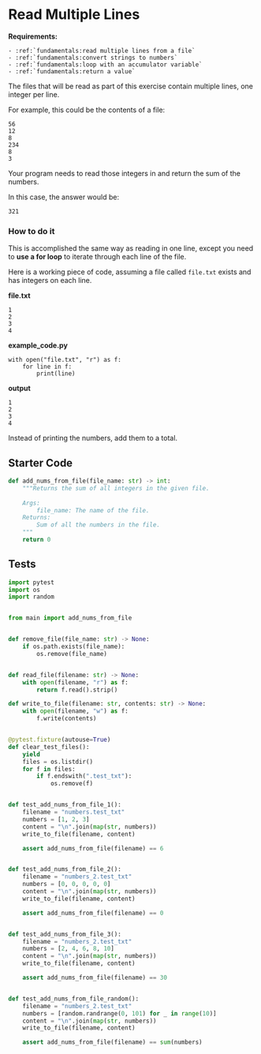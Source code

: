 # Read Multiple Lines



**Requirements:**
```eval_rst
- :ref:`fundamentals:read multiple lines from a file`
- :ref:`fundamentals:convert strings to numbers`
- :ref:`fundamentals:loop with an accumulator variable`
- :ref:`fundamentals:return a value`

```


The files that will be read as part of this exercise contain multiple lines, one integer per line.

For example, this could be the contents of a file:

```
56
12
8
234
8
3
```

Your program needs to read those integers in and return the sum of the numbers.

In this case, the answer would be:

```
321
```

### How to do it

This is accomplished the same way as reading in one line, except you need to **use a for loop** to iterate through each line of the file.

Here is a working piece of code, assuming a file called `file.txt` exists and has integers on each line.

**file.txt**

```
1
2
3
4
```
**example_code.py**

```
with open("file.txt", "r") as f:
    for line in f:
        print(line)
```

**output**

```
1
2
3
4
```

Instead of printing the numbers, add them to a total.

## Starter Code
```python
def add_nums_from_file(file_name: str) -> int:
    """Returns the sum of all integers in the given file.
    
    Args:
        file_name: The name of the file.
    Returns:
        Sum of all the numbers in the file.
    """
    return 0
```

## Tests
```python
import pytest
import os
import random


from main import add_nums_from_file


def remove_file(file_name: str) -> None:
    if os.path.exists(file_name):
        os.remove(file_name)


def read_file(filename: str) -> None:
    with open(filename, "r") as f:
        return f.read().strip()

def write_to_file(filename: str, contents: str) -> None:
    with open(filename, "w") as f:
        f.write(contents)


@pytest.fixture(autouse=True)
def clear_test_files():
    yield
    files = os.listdir()
    for f in files:
        if f.endswith(".test_txt"):
            os.remove(f)


def test_add_nums_from_file_1():
    filename = "numbers.test_txt"
    numbers = [1, 2, 3]
    content = "\n".join(map(str, numbers))
    write_to_file(filename, content)

    assert add_nums_from_file(filename) == 6


def test_add_nums_from_file_2():
    filename = "numbers_2.test_txt"
    numbers = [0, 0, 0, 0, 0]
    content = "\n".join(map(str, numbers))
    write_to_file(filename, content)

    assert add_nums_from_file(filename) == 0


def test_add_nums_from_file_3():
    filename = "numbers_2.test_txt"
    numbers = [2, 4, 6, 8, 10]
    content = "\n".join(map(str, numbers))
    write_to_file(filename, content)

    assert add_nums_from_file(filename) == 30


def test_add_nums_from_file_random():
    filename = "numbers_2.test_txt"
    numbers = [random.randrange(0, 101) for _ in range(10)]
    content = "\n".join(map(str, numbers))
    write_to_file(filename, content)

    assert add_nums_from_file(filename) == sum(numbers)
```
